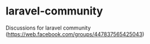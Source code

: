 # laravel-community
Discussions for laravel community (https://web.facebook.com/groups/447837565425043)
